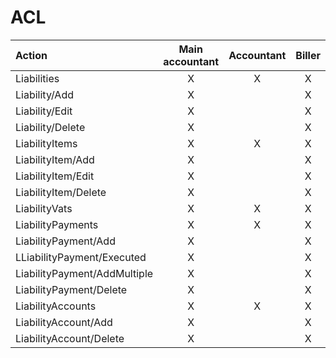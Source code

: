 # ACL

| Action                       | Main accountant | Accountant | Biller |
| :--------------------------- | :-------------: | :--------: | :----: |
| Liabilities                  |        X        |     X      |   X    |
| Liability/Add                |        X        |            |   X    |
| Liability/Edit               |        X        |            |   X    |
| Liability/Delete             |        X        |            |   X    |
| LiabilityItems               |        X        |     X      |   X    |
| LiabilityItem/Add            |        X        |            |   X    |
| LiabilityItem/Edit           |        X        |            |   X    |
| LiabilityItem/Delete         |        X        |            |   X    |
| LiabilityVats                |        X        |     X      |   X    |
| LiabilityPayments            |        X        |     X      |   X    |
| LiabilityPayment/Add         |        X        |            |   X    |
| LLiabilityPayment/Executed   |        X        |            |   X    |
| LiabilityPayment/AddMultiple |        X        |            |   X    |
| LiabilityPayment/Delete      |        X        |            |   X    |
| LiabilityAccounts            |        X        |     X      |   X    |
| LiabilityAccount/Add         |        X        |            |   X    |
| LiabilityAccount/Delete      |        X        |            |   X    |

